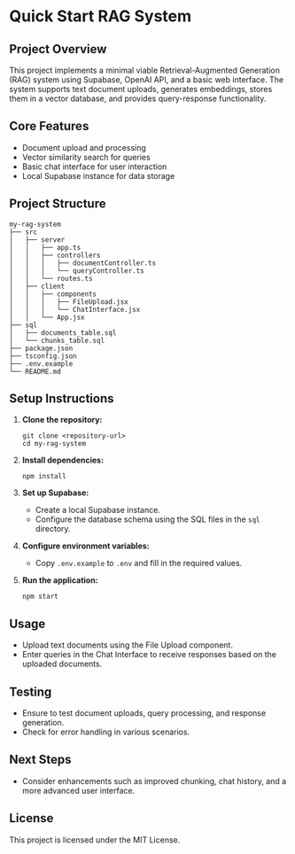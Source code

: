 # Quick Start RAG System

## Project Overview
This project implements a minimal viable Retrieval-Augmented Generation (RAG) system using Supabase, OpenAI API, and a basic web interface. The system supports text document uploads, generates embeddings, stores them in a vector database, and provides query-response functionality.

## Core Features
- Document upload and processing
- Vector similarity search for queries
- Basic chat interface for user interaction
- Local Supabase instance for data storage

## Project Structure
```
my-rag-system
├── src
│   ├── server
│   │   ├── app.ts
│   │   ├── controllers
│   │   │   ├── documentController.ts
│   │   │   └── queryController.ts
│   │   └── routes.ts
│   ├── client
│   │   ├── components
│   │   │   ├── FileUpload.jsx
│   │   │   └── ChatInterface.jsx
│   │   └── App.jsx
├── sql
│   ├── documents_table.sql
│   └── chunks_table.sql
├── package.json
├── tsconfig.json
├── .env.example
└── README.md
```

## Setup Instructions
1. **Clone the repository:**
   ```
   git clone <repository-url>
   cd my-rag-system
   ```

2. **Install dependencies:**
   ```
   npm install
   ```

3. **Set up Supabase:**
   - Create a local Supabase instance.
   - Configure the database schema using the SQL files in the `sql` directory.

4. **Configure environment variables:**
   - Copy `.env.example` to `.env` and fill in the required values.

5. **Run the application:**
   ```
   npm start
   ```

## Usage
- Upload text documents using the File Upload component.
- Enter queries in the Chat Interface to receive responses based on the uploaded documents.

## Testing
- Ensure to test document uploads, query processing, and response generation.
- Check for error handling in various scenarios.

## Next Steps
- Consider enhancements such as improved chunking, chat history, and a more advanced user interface.

## License
This project is licensed under the MIT License.